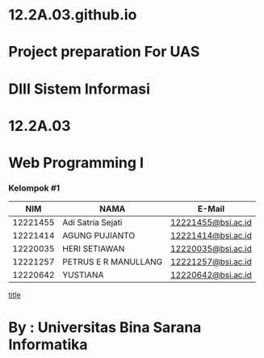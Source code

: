 # 12.2A.03.github.io

# Project preparation For UAS
# DIII Sistem Informasi
# 12.2A.03
# Web Programming I
### Kelompok #1 
NIM      | NAMA                 | E-Mail
-------- | -------------------- | ------------------
12221455 | Adi Satria Sejati    | 12221455@bsi.ac.id
12221414 | AGUNG PUJIANTO	      | 12221414@bsi.ac.id
12220035 | HERI SETIAWAN        | 12220035@bsi.ac.id
12221257 | PETRUS E R MANULLANG | 12221257@bsi.ac.id
12220642 | YUSTIANA             | 12220642@bsi.ac.id
[title](https://em-content.zobj.net/source/microsoft-teams/337/woman_1f469.png)

# By : Universitas Bina Sarana Informatika
